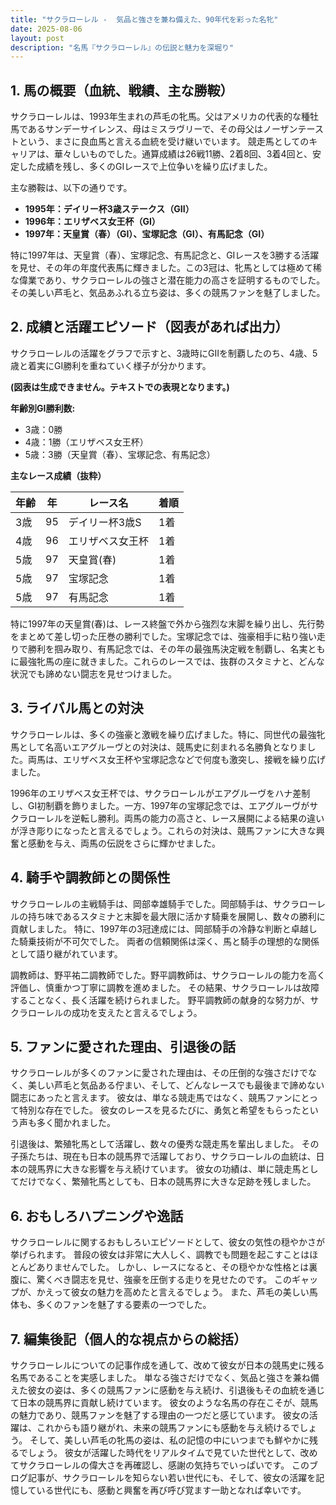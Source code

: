 ```yaml
---
title: "サクラローレル -  気品と強さを兼ね備えた、90年代を彩った名牝"
date: 2025-08-06
layout: post
description: "名馬『サクラローレル』の伝説と魅力を深堀り"
---
```


## 1. 馬の概要（血統、戦績、主な勝鞍）

サクラローレルは、1993年生まれの芦毛の牝馬。父はアメリカの代表的な種牡馬であるサンデーサイレンス、母はミスラヴリーで、その母父はノーザンテーストという、まさに良血馬と言える血統を受け継いでいます。  競走馬としてのキャリアは、華々しいものでした。通算成績は26戦11勝、2着8回、3着4回と、安定した成績を残し、多くのGIレースで上位争いを繰り広げました。

主な勝鞍は、以下の通りです。

* **1995年：デイリー杯3歳ステークス（GII）**
* **1996年：エリザベス女王杯（GI）**
* **1997年：天皇賞（春）（GI）、宝塚記念（GI）、有馬記念（GI）**

特に1997年は、天皇賞（春）、宝塚記念、有馬記念と、GIレースを3勝する活躍を見せ、その年の年度代表馬に輝きました。この3冠は、牝馬としては極めて稀な偉業であり、サクラローレルの強さと潜在能力の高さを証明するものでした。  その美しい芦毛と、気品あふれる立ち姿は、多くの競馬ファンを魅了しました。


## 2. 成績と活躍エピソード（図表があれば出力）


サクラローレルの活躍をグラフで示すと、3歳時にGIIを制覇したのち、4歳、5歳と着実にGI勝利を重ねていく様子が分かります。


**(図表は生成できません。テキストでの表現となります。)**

**年齢別GI勝利数:**

* 3歳：0勝
* 4歳：1勝（エリザベス女王杯）
* 5歳：3勝（天皇賞（春）、宝塚記念、有馬記念）

**主なレース成績（抜粋）**

| 年齢 | 年 | レース名        | 着順 |
|-----|---|-----------------|-----|
| 3歳  | 95 | デイリー杯3歳S   | 1着 |
| 4歳  | 96 | エリザベス女王杯 | 1着 |
| 5歳  | 97 | 天皇賞(春)      | 1着 |
| 5歳  | 97 | 宝塚記念        | 1着 |
| 5歳  | 97 | 有馬記念        | 1着 |


特に1997年の天皇賞(春)は、レース終盤で外から強烈な末脚を繰り出し、先行勢をまとめて差し切った圧巻の勝利でした。宝塚記念では、強豪相手に粘り強い走りで勝利を掴み取り、有馬記念では、その年の最強馬決定戦を制覇し、名実ともに最強牝馬の座に就きました。これらのレースでは、抜群のスタミナと、どんな状況でも諦めない闘志を見せつけました。


## 3. ライバル馬との対決

サクラローレルは、多くの強豪と激戦を繰り広げました。特に、同世代の最強牝馬として名高いエアグルーヴとの対決は、競馬史に刻まれる名勝負となりました。両馬は、エリザベス女王杯や宝塚記念などで何度も激突し、接戦を繰り広げました。

1996年のエリザベス女王杯では、サクラローレルがエアグルーヴをハナ差制し、GI初制覇を飾りました。一方、1997年の宝塚記念では、エアグルーヴがサクラローレルを逆転し勝利。両馬の能力の高さと、レース展開による結果の違いが浮き彫りになったと言えるでしょう。これらの対決は、競馬ファンに大きな興奮と感動を与え、両馬の伝説をさらに輝かせました。


## 4. 騎手や調教師との関係性

サクラローレルの主戦騎手は、岡部幸雄騎手でした。岡部騎手は、サクラローレルの持ち味であるスタミナと末脚を最大限に活かす騎乗を展開し、数々の勝利に貢献しました。  特に、1997年の3冠達成には、岡部騎手の冷静な判断と卓越した騎乗技術が不可欠でした。  両者の信頼関係は深く、馬と騎手の理想的な関係として語り継がれています。

調教師は、野平祐二調教師でした。野平調教師は、サクラローレルの能力を高く評価し、慎重かつ丁寧に調教を進めました。  その結果、サクラローレルは故障することなく、長く活躍を続けられました。  野平調教師の献身的な努力が、サクラローレルの成功を支えたと言えるでしょう。


## 5. ファンに愛された理由、引退後の話

サクラローレルが多くのファンに愛された理由は、その圧倒的な強さだけでなく、美しい芦毛と気品ある佇まい、そして、どんなレースでも最後まで諦めない闘志にあったと言えます。  彼女は、単なる競走馬ではなく、競馬ファンにとって特別な存在でした。  彼女のレースを見るたびに、勇気と希望をもらったという声も多く聞かれました。

引退後は、繁殖牝馬として活躍し、数々の優秀な競走馬を輩出しました。  その子孫たちは、現在も日本の競馬界で活躍しており、サクラローレルの血統は、日本の競馬界に大きな影響を与え続けています。  彼女の功績は、単に競走馬としてだけでなく、繁殖牝馬としても、日本の競馬界に大きな足跡を残しました。


## 6. おもしろハプニングや逸話

サクラローレルに関するおもしろいエピソードとして、彼女の気性の穏やかさが挙げられます。  普段の彼女は非常に大人しく、調教でも問題を起こすことはほとんどありませんでした。  しかし、レースになると、その穏やかな性格とは裏腹に、驚くべき闘志を見せ、強豪を圧倒する走りを見せたのです。  このギャップが、かえって彼女の魅力を高めたと言えるでしょう。  また、芦毛の美しい馬体も、多くのファンを魅了する要素の一つでした。


## 7. 編集後記（個人的な視点からの総括）

サクラローレルについての記事作成を通して、改めて彼女が日本の競馬史に残る名馬であることを実感しました。  単なる強さだけでなく、気品と強さを兼ね備えた彼女の姿は、多くの競馬ファンに感動を与え続け、引退後もその血統を通じて日本の競馬界に貢献し続けています。  彼女のような名馬の存在こそが、競馬の魅力であり、競馬ファンを魅了する理由の一つだと感じています。  彼女の活躍は、これからも語り継がれ、未来の競馬ファンにも感動を与え続けるでしょう。  そして、美しい芦毛の牝馬の姿は、私の記憶の中にいつまでも鮮やかに残るでしょう。  彼女が活躍した時代をリアルタイムで見ていた世代として、改めてサクラローレルの偉大さを再確認し、感謝の気持ちでいっぱいです。  このブログ記事が、サクラローレルを知らない若い世代にも、そして、彼女の活躍を記憶している世代にも、感動と興奮を再び呼び覚ます一助となれば幸いです。
